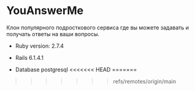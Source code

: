 # YouAnswerMe

Клон популярного подросткового сервиса где вы можете задавать и получать ответы на ваши вопросы.

* Ruby version: 2.7.4

* Rails 6.1.4.1

* Database postgresql
<<<<<<< HEAD
=======

>>>>>>> refs/remotes/origin/main

